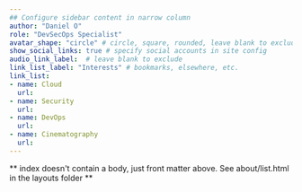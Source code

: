 ```yaml
---
## Configure sidebar content in narrow column
author: "Daniel O"
role: "DevSecOps Specialist"
avatar_shape: "circle" # circle, square, rounded, leave blank to exclude
show_social_links: true # specify social accounts in site config
audio_link_label:  # leave blank to exclude
link_list_label: "Interests" # bookmarks, elsewhere, etc.
link_list:
- name: Cloud
  url: 
- name: Security
  url: 
- name: DevOps
  url:
- name: Cinematography
  url: 
---
```


** index doesn't contain a body, just front matter above.
See about/list.html in the layouts folder **
